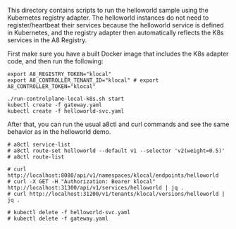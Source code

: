 This directory contains scripts to run the helloworld sample using the Kubernetes registry adapter.
The helloworld instances do not need to register/heartbeat their services because the helloworld service 
is defined in Kubernetes, and the registry adapter then automatically reflects the K8s services in the A8 Registry.

First make sure you have a built Docker image that includes the K8s adapter code, and then run the following:

```
export A8_REGISTRY_TOKEN="klocal"
export A8_CONTROLLER_TENANT_ID="klocal" # export A8_CONTROLLER_TOKEN="klocal"

./run-controlplane-local-k8s.sh start
kubectl create -f gateway.yaml
kubectl create -f helloworld-svc.yaml
```

After that, you can run the usual a8ctl and curl commands and see the same behavior as in the helloworld demo.

```
# a8ctl service-list
# a8ctl route-set helloworld --default v1 --selector 'v2(weight=0.5)'
# a8ctl route-list

# curl http://localhost:8080/api/v1/namespaces/klocal/endpoints/helloworld
# curl -X GET -H "Authorization: Bearer klocal" http://localhost:31300/api/v1/services/helloworld | jq .
# curl http://localhost:31200/v1/tenants/klocal/versions/helloworld | jq .

# kubectl delete -f helloworld-svc.yaml
# kubectl delete -f gateway.yaml
```
